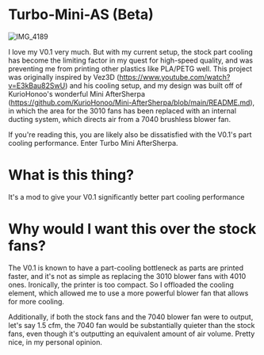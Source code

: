 # Turbo-Mini-AS (Beta)
![IMG_4189](https://user-images.githubusercontent.com/93737816/165895620-29b7efa9-3de0-40d0-9382-efdba18dc3aa.JPG)

I love my V0.1 very much. But with my current setup, the stock part cooling has become the limiting factor in my quest for high-speed quality, and was preventing me from printing other plastics like PLA/PETG well. This project was originally inspired by Vez3D (https://www.youtube.com/watch?v=E3kBau82SwU) and his cooling setup, and my design was built off of KurioHonoo's wonderful Mini AfterSherpa (https://github.com/KurioHonoo/Mini-AfterSherpa/blob/main/README.md), in which the area for the 3010 fans has been replaced with an internal ducting system, which directs air from a 7040 brushless blower fan. 

If you're reading this, you are likely also be dissatisfied with the V0.1's part cooling performance. Enter Turbo Mini AfterSherpa.


# What is this thing?
It's a mod to give your V0.1 significantly better part cooling performance


# Why would I want this over the stock fans?
The V0.1 is known to have a part-cooling bottleneck as parts are printed faster, and it's not as simple as replacing the 3010 blower fans with 4010 ones. Ironically, the printer is too compact. So I offloaded the cooling element, which allowed me to use a more powerful blower fan that allows for more cooling. 

Additionally, if both the stock fans and the 7040 blower fan were to output, let's say 1.5 cfm, the 7040 fan would be substantially quieter than the stock fans, even though it's outputting an equivalent amount of air volume. Pretty nice, in my personal opinion.
